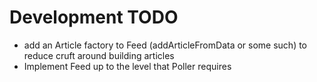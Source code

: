 # Development TODO

* add an Article factory to Feed (addArticleFromData or some such) to reduce cruft around building articles
* Implement Feed up to the level that Poller requires
